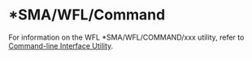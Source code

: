 # *SMA/WFL/Command

For information on the WFL *SMA/WFL/COMMAND/xxx utility, refer to [Command-line Interface Utility](../../additional-features/lsam-features/command-line-interface-utility).
